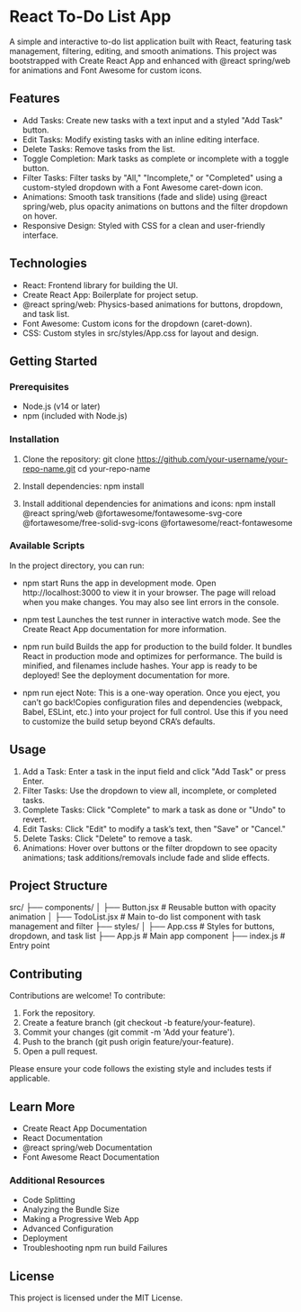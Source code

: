 # React To-Do List App

A simple and interactive to-do list application built with React, featuring task management, filtering, editing, and smooth animations. This project was bootstrapped with Create React App and enhanced with @react spring/web for animations and Font Awesome for custom icons.

## Features

* Add Tasks: Create new tasks with a text input and a styled "Add Task" button.
* Edit Tasks: Modify existing tasks with an inline editing interface.
* Delete Tasks: Remove tasks from the list.
* Toggle Completion: Mark tasks as complete or incomplete with a toggle button.
* Filter Tasks: Filter tasks by "All," "Incomplete," or "Completed" using a custom-styled dropdown with a Font Awesome caret-down icon.
* Animations: Smooth task transitions (fade and slide) using @react spring/web, plus opacity animations on buttons and the filter dropdown on hover.
* Responsive Design: Styled with CSS for a clean and user-friendly interface.

## Technologies

* React: Frontend library for building the UI.
* Create React App: Boilerplate for project setup.
* @react spring/web: Physics-based animations for buttons, dropdown, and task list.
* Font Awesome: Custom icons for the dropdown (caret-down).
* CSS: Custom styles in src/styles/App.css for layout and design.

## Getting Started
### Prerequisites

* Node.js (v14 or later)
* npm (included with Node.js)

### Installation

1. Clone the repository:
   git clone https://github.com/your-username/your-repo-name.git
   cd your-repo-name

2. Install dependencies:
   npm install

3. Install additional dependencies for animations and icons:
   npm install @react spring/web @fortawesome/fontawesome-svg-core @fortawesome/free-solid-svg-icons @fortawesome/react-fontawesome

### Available Scripts
In the project directory, you can run:

* npm start
  Runs the app in development mode. Open http://localhost:3000 to view it in your browser. The page will reload when you make changes. You may also see lint errors in the console.

* npm test
  Launches the test runner in interactive watch mode. See the Create React App documentation for more information.

* npm run build
  Builds the app for production to the build folder. It bundles React in production mode and optimizes for performance. The build is minified, and filenames include hashes. Your app is ready to be deployed! See the deployment documentation for more.

* npm run eject
  Note: This is a one-way operation. Once you eject, you can’t go back!Copies configuration files and dependencies (webpack, Babel, ESLint, etc.) into your project for full control. Use this if you need to customize the build setup beyond CRA’s defaults.

## Usage

1. Add a Task: Enter a task in the input field and click "Add Task" or press Enter.
2. Filter Tasks: Use the dropdown to view all, incomplete, or completed tasks.
3. Complete Tasks: Click "Complete" to mark a task as done or "Undo" to revert.
4. Edit Tasks: Click "Edit" to modify a task’s text, then "Save" or "Cancel."
5. Delete Tasks: Click "Delete" to remove a task.
6. Animations: Hover over buttons or the filter dropdown to see opacity animations; task additions/removals include fade and slide effects.

## Project Structure
src/
├── components/
│ ├── Button.jsx # Reusable button with opacity animation
│ ├── TodoList.jsx # Main to-do list component with task management and filter
├── styles/
│ ├── App.css # Styles for buttons, dropdown, and task list
├── App.js # Main app component
├── index.js # Entry point

## Contributing
Contributions are welcome! To contribute:

1. Fork the repository.
2. Create a feature branch (git checkout -b feature/your-feature).
3. Commit your changes (git commit -m 'Add your feature').
4. Push to the branch (git push origin feature/your-feature).
5. Open a pull request.

Please ensure your code follows the existing style and includes tests if applicable.

## Learn More

* Create React App Documentation
* React Documentation
* @react spring/web Documentation
* Font Awesome React Documentation

### Additional Resources

* Code Splitting
* Analyzing the Bundle Size
* Making a Progressive Web App
* Advanced Configuration
* Deployment
* Troubleshooting npm run build Failures

## License
This project is licensed under the MIT License.
